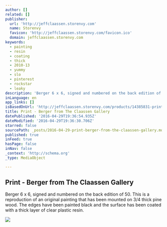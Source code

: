```yaml
---
author: []
related: []
publisher:
  url: 'http://jeffclaassen.storenvy.com'
  name: Storenvy
  favicon: 'http://jeffclaassen.storenvy.com/favicon.ico'
  domain: jeffclaassen.storenvy.com
keywords:
  - painting
  - resin
  - coating
  - thick
  - 2010-13
  - yummy
  - slo
  - pinterest
  - rockstar
  - leaky
description: 'Berger 6 x 6, signed and numbered on the back edition of 50. This is a reproduction of an original painting that has been mounted on 3/4 thick pine wood. The edges have been painted black and the surface has been coated with a thick layer of clear plastic resin.'
inLanguage: en
app_links: []
isBasedOnUrl: 'http://jeffclaassen.storenvy.com/products/14385831-print-berger'
title: Print - Berger from The Claassen Gallery
datePublished: '2016-04-29T19:36:54.935Z'
dateModified: '2016-04-29T19:36:30.706Z'
starred: false
sourcePath: _posts/2016-04-29-print-berger-from-the-claassen-gallery.md
published: true
inFeed: true
hasPage: false
inNav: false
_context: 'http://schema.org'
_type: MediaObject

---
```

<article style=""><h1>Print - Berger from The Claassen Gallery</h1><p>Berger 6 x 6, signed and numbered on the back edition of 50. This is a reproduction of an original painting that has been mounted on 3/4 thick pine wood. The edges have been painted black and the surface has been coated with a thick layer of clear plastic resin.</p><img src="http://d1nr5wevwcuzuv.cloudfront.net/product_photos/34291800/berger_1000px_large.jpg" /></article>